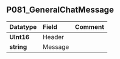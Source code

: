 ## P081\_GeneralChatMessage ##
| **Datatype** | **Field** | **Comment** |
|:-------------|:----------|:------------|
| **UInt16**   | Header    |             |
| **string**   | Message   |             |
